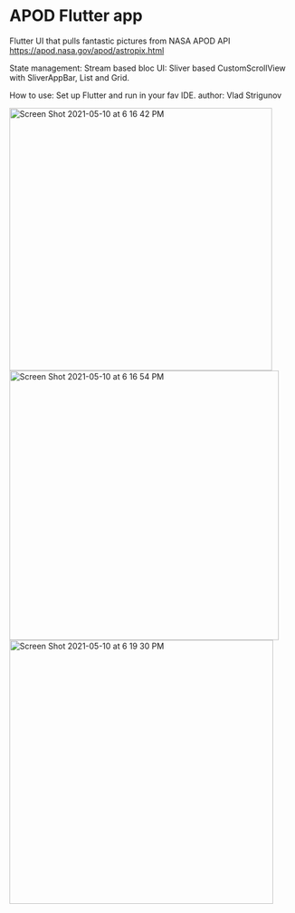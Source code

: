 # APOD Flutter app

Flutter UI that pulls fantastic pictures from NASA APOD API https://apod.nasa.gov/apod/astropix.html

State management: Stream based bloc
UI: Sliver based CustomScrollView with SliverAppBar, List and Grid.

How to use:
  Set up Flutter and run in your fav IDE.
author: Vlad Strigunov

<img width="464" alt="Screen Shot 2021-05-10 at 6 16 42 PM" src="https://user-images.githubusercontent.com/30988129/117743854-7af86800-b1bc-11eb-881e-57e16ca4f903.png">
<img width="476" alt="Screen Shot 2021-05-10 at 6 16 54 PM" src="https://user-images.githubusercontent.com/30988129/117743858-7cc22b80-b1bc-11eb-8c77-f36e2383e101.png">
<img width="466" alt="Screen Shot 2021-05-10 at 6 19 30 PM" src="https://user-images.githubusercontent.com/30988129/117743866-7e8bef00-b1bc-11eb-8443-9c8a30ce4a0b.png">
